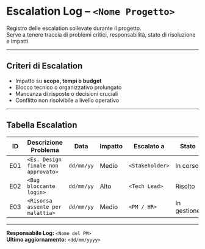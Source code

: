 # Escalation Log – `<Nome Progetto>`

Registro delle escalation sollevate durante il progetto.  
Serve a tenere traccia di problemi critici, responsabilità, stato di risoluzione e impatti.

---

## Criteri di Escalation
- Impatto su **scope, tempi o budget**
- Blocco tecnico o organizzativo prolungato
- Mancanza di risposte o decisioni cruciali
- Conflitto non risolvibile a livello operativo

---

## Tabella Escalation

| ID   | Descrizione Problema                     | Data      | Impatto        | Escalato a         | Stato       | Azioni Decise / Note                    |
|------|------------------------------------------|-----------|----------------|---------------------|-------------|-----------------------------------------|
| E01  | `<Es. Design finale non approvato>`      | `dd/mm/yy`| Medio          | `<Stakeholder>`     | In corso    | `<Follow-up previsto per domani>`       |
| E02  | `<Bug bloccante login>`                  | `dd/mm/yy`| Alto           | `<Tech Lead>`        | Risolto     | `<Fix patch rilasciata il 22/05>`       |
| E03  | `<Risorsa assente per malattia>`         | `dd/mm/yy`| Medio          | `<PM / HR>`          | In gestione | `<Task redistribuiti su backlog>`       |

---

**Responsabile Log:** `<Nome del PM>`  
**Ultimo aggiornamento:** `<dd/mm/yyyy>`